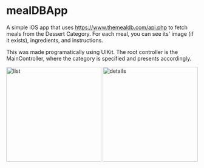 # mealDBApp
A simple iOS app that uses https://www.themealdb.com/api.php to fetch meals from the Dessert Category.
For each meal, you can see its' image (if it exists), ingredients, and instructions.

This was made programatically using UIKit.
The root controller is the MainController, where the category is specified and presents accordingly. 

<img width="250" alt="list" src="https://user-images.githubusercontent.com/25469563/196555773-68ab2391-6407-4526-982e-e302316a3475.png">
<img width="250" alt="details" src="https://user-images.githubusercontent.com/25469563/196555837-cc55abd2-9ee5-4446-b490-948a6c0fa7f2.png">
